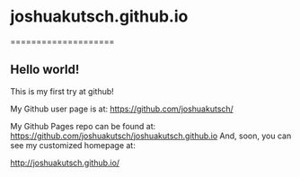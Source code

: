 # joshuakutsch.github.io
====================

## Hello world!

This is my first try at github!

My Github user page is at: 
https://github.com/joshuakutsch/

My Github Pages repo can be found at:  
https://github.com/joshuakutsch/joshuakutsch.github.io
And, soon, you can see my customized homepage at:

http://joshuakutsch.github.io/
